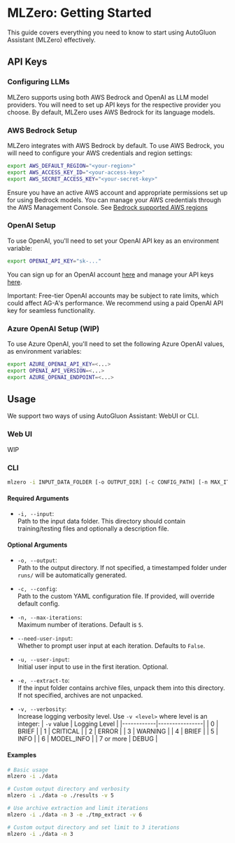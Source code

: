 # MLZero: Getting Started

This guide covers everything you need to know to start using AutoGluon Assistant (MLZero) effectively.

## API Keys

### Configuring LLMs
MLZero supports using both AWS Bedrock and OpenAI as LLM model providers. You will need to set up API keys for the respective provider you choose. By default, MLZero uses AWS Bedrock for its language models.

### AWS Bedrock Setup
MLZero integrates with AWS Bedrock by default. To use AWS Bedrock, you will need to configure your AWS credentials and region settings:

```bash
export AWS_DEFAULT_REGION="<your-region>"
export AWS_ACCESS_KEY_ID="<your-access-key>"
export AWS_SECRET_ACCESS_KEY="<your-secret-key>"
```

Ensure you have an active AWS account and appropriate permissions set up for using Bedrock models. You can manage your AWS credentials through the AWS Management Console. See [Bedrock supported AWS regions](https://docs.aws.amazon.com/bedrock/latest/userguide/bedrock-regions.html)

### OpenAI Setup
To use OpenAI, you'll need to set your OpenAI API key as an environment variable:

```bash
export OPENAI_API_KEY="sk-..."
```

You can sign up for an OpenAI account [here](https://platform.openai.com/) and manage your API keys [here](https://platform.openai.com/account/api-keys).

Important: Free-tier OpenAI accounts may be subject to rate limits, which could affect AG-A's performance. We recommend using a paid OpenAI API key for seamless functionality.

### Azure OpenAI Setup (WIP)
To use Azure OpenAI, you'll need to set the following Azure OpenAI values, as environment variables:
```bash
export AZURE_OPENAI_API_KEY=<...>
export OPENAI_API_VERSION=<...>
export AZURE_OPENAI_ENDPOINT=<...>
```

## Usage

We support two ways of using AutoGluon Assistant: WebUI or CLI.

### Web UI
WIP

### CLI

```bash
mlzero -i INPUT_DATA_FOLDER [-o OUTPUT_DIR] [-c CONFIG_PATH] [-n MAX_ITERATIONS] [--need-user-input] [-u INITIAL_USER_INPUT] [-e EXTRACT_TO] [-v VERBOSITY_LEVEL]
```

#### Required Arguments

- `-i, --input`:  
  Path to the input data folder. This directory should contain training/testing files and optionally a description file.

#### Optional Arguments

- `-o, --output`:  
  Path to the output directory. If not specified, a timestamped folder under `runs/` will be automatically generated.

- `-c, --config`:  
  Path to the custom YAML configuration file. If provided, will override default config.

- `-n, --max-iterations`:  
  Maximum number of iterations. Default is `5`.

- `--need-user-input`:  
  Whether to prompt user input at each iteration. Defaults to `False`.

- `-u, --user-input`:  
  Initial user input to use in the first iteration. Optional.

- `-e, --extract-to`:  
  If the input folder contains archive files, unpack them into this directory. If not specified, archives are not unpacked.

- `-v, --verbosity`:  
  Increase logging verbosity level. Use `-v <level>` where level is an integer:
  | `-v` value | Logging Level |
  |------------|----------------|
  | 0 | BRIEF |
  | 1 | CRITICAL |
  | 2 | ERROR |
  | 3 | WARNING |
  | 4 | BRIEF |
  | 5 | INFO |
  | 6 | MODEL_INFO |
  | 7 or more | DEBUG |

#### Examples

```bash
# Basic usage
mlzero -i ./data

# Custom output directory and verbosity
mlzero -i ./data -o ./results -v 5

# Use archive extraction and limit iterations
mlzero -i ./data -n 3 -e ./tmp_extract -v 6

# Custom output directory and set limit to 3 iterations
mlzero -i ./data -n 3
```
